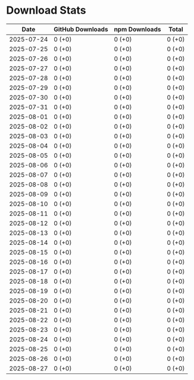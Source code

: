 # Download Stats

| Date       | GitHub Downloads | npm Downloads | Total  |
| ---------- | ---------------- | ------------- | ------ |
| 2025-07-24 | 0 (+0)           | 0 (+0)        | 0 (+0) |
| 2025-07-25 | 0 (+0)           | 0 (+0)        | 0 (+0) |
| 2025-07-26 | 0 (+0)           | 0 (+0)        | 0 (+0) |
| 2025-07-27 | 0 (+0)           | 0 (+0)        | 0 (+0) |
| 2025-07-28 | 0 (+0)           | 0 (+0)        | 0 (+0) |
| 2025-07-29 | 0 (+0)           | 0 (+0)        | 0 (+0) |
| 2025-07-30 | 0 (+0)           | 0 (+0)        | 0 (+0) |
| 2025-07-31 | 0 (+0)           | 0 (+0)        | 0 (+0) |
| 2025-08-01 | 0 (+0)           | 0 (+0)        | 0 (+0) |
| 2025-08-02 | 0 (+0)           | 0 (+0)        | 0 (+0) |
| 2025-08-03 | 0 (+0)           | 0 (+0)        | 0 (+0) |
| 2025-08-04 | 0 (+0)           | 0 (+0)        | 0 (+0) |
| 2025-08-05 | 0 (+0)           | 0 (+0)        | 0 (+0) |
| 2025-08-06 | 0 (+0)           | 0 (+0)        | 0 (+0) |
| 2025-08-07 | 0 (+0)           | 0 (+0)        | 0 (+0) |
| 2025-08-08 | 0 (+0)           | 0 (+0)        | 0 (+0) |
| 2025-08-09 | 0 (+0)           | 0 (+0)        | 0 (+0) |
| 2025-08-10 | 0 (+0)           | 0 (+0)        | 0 (+0) |
| 2025-08-11 | 0 (+0)           | 0 (+0)        | 0 (+0) |
| 2025-08-12 | 0 (+0)           | 0 (+0)        | 0 (+0) |
| 2025-08-13 | 0 (+0)           | 0 (+0)        | 0 (+0) |
| 2025-08-14 | 0 (+0)           | 0 (+0)        | 0 (+0) |
| 2025-08-15 | 0 (+0)           | 0 (+0)        | 0 (+0) |
| 2025-08-16 | 0 (+0)           | 0 (+0)        | 0 (+0) |
| 2025-08-17 | 0 (+0)           | 0 (+0)        | 0 (+0) |
| 2025-08-18 | 0 (+0)           | 0 (+0)        | 0 (+0) |
| 2025-08-19 | 0 (+0)           | 0 (+0)        | 0 (+0) |
| 2025-08-20 | 0 (+0)           | 0 (+0)        | 0 (+0) |
| 2025-08-21 | 0 (+0)           | 0 (+0)        | 0 (+0) |
| 2025-08-22 | 0 (+0)           | 0 (+0)        | 0 (+0) |
| 2025-08-23 | 0 (+0)           | 0 (+0)        | 0 (+0) |
| 2025-08-24 | 0 (+0)           | 0 (+0)        | 0 (+0) |
| 2025-08-25 | 0 (+0)           | 0 (+0)        | 0 (+0) |
| 2025-08-26 | 0 (+0)           | 0 (+0)        | 0 (+0) |
| 2025-08-27 | 0 (+0)           | 0 (+0)        | 0 (+0) |
